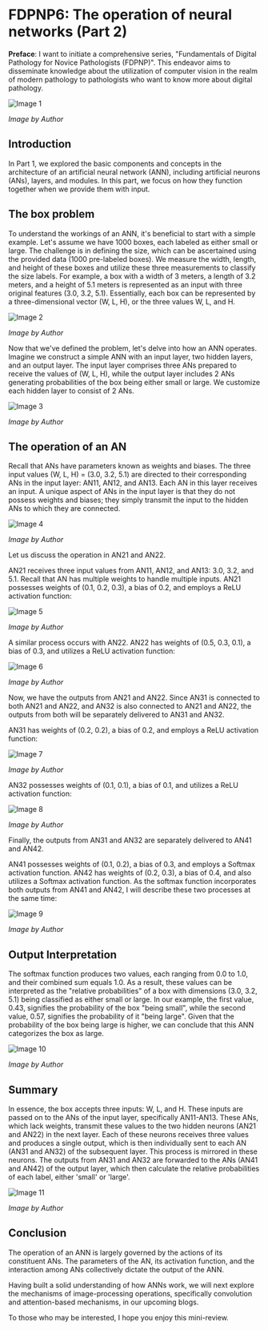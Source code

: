 # FDPNP6: The operation of neural networks (Part 2)

**Preface**: I want to initiate a comprehensive series, "Fundamentals of Digital Pathology for Novice Pathologists (FDPNP)". This endeavor aims to disseminate knowledge about the utilization of computer vision in the realm of modern pathology to pathologists who want to know more about digital pathology.

![Image 1](/img/post18_image1.webp)

*Image by Author*

## Introduction

In Part 1, we explored the basic components and concepts in the architecture of an artificial neural network (ANN), including artificial neurons (ANs), layers, and modules. In this part, we focus on how they function together when we provide them with input.

## The box problem

To understand the workings of an ANN, it's beneficial to start with a simple example. Let's assume we have 1000 boxes, each labeled as either small or large. The challenge is in defining the size, which can be ascertained using the provided data (1000 pre-labeled boxes). We measure the width, length, and height of these boxes and utilize these three measurements to classify the size labels. For example, a box with a width of 3 meters, a length of 3.2 meters, and a height of 5.1 meters is represented as an input with three original features (3.0, 3.2, 5.1). Essentially, each box can be represented by a three-dimensional vector (W, L, H), or the three values W, L, and H.

![Image 2](/img/post18_image2.webp)

*Image by Author*

Now that we've defined the problem, let's delve into how an ANN operates. Imagine we construct a simple ANN with an input layer, two hidden layers, and an output layer. The input layer comprises three ANs prepared to receive the values of (W, L, H), while the output layer includes 2 ANs generating probabilities of the box being either small or large. We customize each hidden layer to consist of 2 ANs.

![Image 3](/img/post18_image3.webp)

*Image by Author*

## The operation of an AN

Recall that ANs have parameters known as weights and biases. The three input values (W, L, H) = (3.0, 3.2, 5.1) are directed to their corresponding ANs in the input layer: AN11, AN12, and AN13. Each AN in this layer receives an input. A unique aspect of ANs in the input layer is that they do not possess weights and biases; they simply transmit the input to the hidden ANs to which they are connected.

![Image 4](/img/post18_image4.webp)

*Image by Author*

Let us discuss the operation in AN21 and AN22.

AN21 receives three input values from AN11, AN12, and AN13: 3.0, 3.2, and 5.1. Recall that AN has multiple weights to handle multiple inputs. AN21 possesses weights of (0.1, 0.2, 0.3), a bias of 0.2, and employs a ReLU activation function:

![Image 5](/img/post18_image5.webp)

*Image by Author*

A similar process occurs with AN22. AN22 has weights of (0.5, 0.3, 0.1), a bias of 0.3, and utilizes a ReLU activation function:

![Image 6](/img/post18_image6.webp)

*Image by Author*

Now, we have the outputs from AN21 and AN22. Since AN31 is connected to both AN21 and AN22, and AN32 is also connected to AN21 and AN22, the outputs from both will be separately delivered to AN31 and AN32.

AN31 has weights of (0.2, 0.2), a bias of 0.2, and employs a ReLU activation function:

![Image 7](/img/post18_image7.webp)

*Image by Author*

AN32 possesses weights of (0.1, 0.1), a bias of 0.1, and utilizes a ReLU activation function:

![Image 8](/img/post18_image8.webp)

*Image by Author*

Finally, the outputs from AN31 and AN32 are separately delivered to AN41 and AN42.

AN41 possesses weights of (0.1, 0.2), a bias of 0.3, and employs a Softmax activation function. AN42 has weights of (0.2, 0.3), a bias of 0.4, and also utilizes a Softmax activation function. As the softmax function incorporates both outputs from AN41 and AN42, I will describe these two processes at the same time:

![Image 9](/img/post18_image9.webp)

*Image by Author*

## Output Interpretation

The softmax function produces two values, each ranging from 0.0 to 1.0, and their combined sum equals 1.0. As a result, these values can be interpreted as the "relative probabilities" of a box with dimensions (3.0, 3.2, 5.1) being classified as either small or large. In our example, the first value, 0.43, signifies the probability of the box "being small", while the second value, 0.57, signifies the probability of it "being large". Given that the probability of the box being large is higher, we can conclude that this ANN categorizes the box as large.

![Image 10](/img/post18_image10.webp)

*Image by Author*

## Summary

In essence, the box accepts three inputs: W, L, and H. These inputs are passed on to the ANs of the input layer, specifically AN11-AN13. These ANs, which lack weights, transmit these values to the two hidden neurons (AN21 and AN22) in the next layer. Each of these neurons receives three values and produces a single output, which is then individually sent to each AN (AN31 and AN32) of the subsequent layer. This process is mirrored in these neurons. The outputs from AN31 and AN32 are forwarded to the ANs (AN41 and AN42) of the output layer, which then calculate the relative probabilities of each label, either 'small' or 'large'.

![Image 11](/img/post18_image11.webp)

*Image by Author*

## Conclusion

The operation of an ANN is largely governed by the actions of its constituent ANs. The parameters of the AN, its activation function, and the interaction among ANs collectively dictate the output of the ANN.

Having built a solid understanding of how ANNs work, we will next explore the mechanisms of image-processing operations, specifically convolution and attention-based mechanisms, in our upcoming blogs.

To those who may be interested, I hope you enjoy this mini-review.
